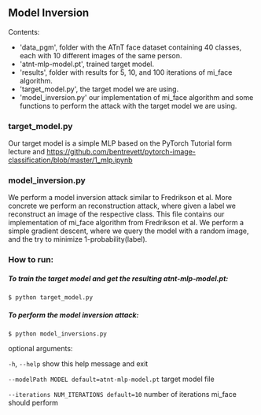 ## Model Inversion

Contents:
 * 'data_pgm', folder with the ATnT face dataset containing 40 classes, each with 10 different images of the same person.
 * 'atnt-mlp-model.pt', trained target model.
 * 'results', folder with results for 5, 10, and 100 iterations of mi_face algorithm.
 * 'target_model.py', the target model we are using.
 * 'model_inversion.py' our implementation of mi_face algorithm and some functions to perform the attack with the target model we are using.

### target_model.py
Our target model is a simple MLP based on the PyTorch Tutorial form lecture and https://github.com/bentrevett/pytorch-image-classification/blob/master/1_mlp.ipynb

### model_inversion.py
We perform a model inversion attack similar to Fredrikson et al. More concrete we perform an reconstruction attack, where given a label we reconstruct an image of the respective class.
This file contains our implementation of mi_face algorithm from Fredrikson et al. We perform a simple gradient descent, where we query the model with a random image, and the try to minimize 1-probability(label).

### How to run:
##### To train the target model and get the resulting atnt-mlp-model.pt:
`$ python target_model.py`

##### To perform the model inversion attack:
`$ python model_inversions.py`

optional arguments:

  `-h`, `--help`           show this help message and exit
  
  `--modelPath MODEL default=atnt-mlp-model.pt`         target model file
  
  `--iterations NUM_ITERATIONS default=10`              number of iterations mi_face should perform




